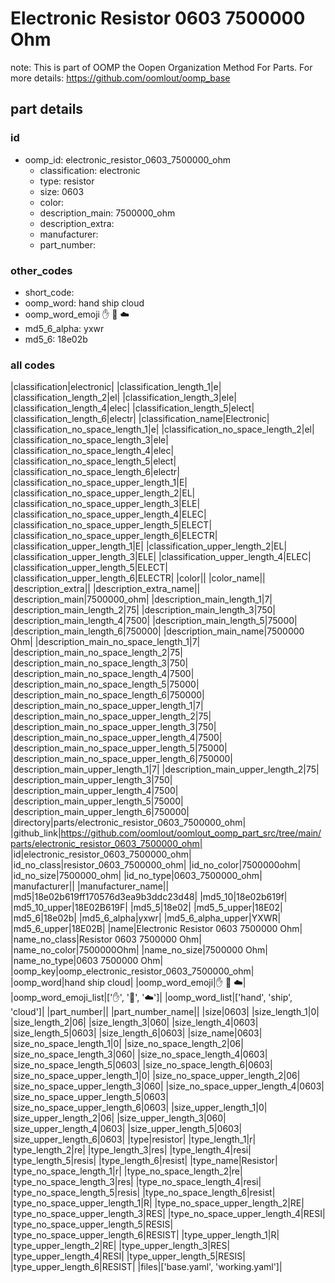 # Electronic Resistor 0603 7500000 Ohm  

note: This is part of OOMP the Oopen Organization Method For Parts. For more details: https://github.com/oomlout/oomp_base

##  part details





### id
* oomp_id: electronic_resistor_0603_7500000_ohm
  * classification: electronic
  * type: resistor
  * size: 0603
  * color: 
  * description_main: 7500000_ohm
  * description_extra: 
  * manufacturer: 
  * part_number: 

### other_codes
* short_code: 
* oomp_word: hand ship cloud
* oomp_word_emoji :hand: :ship: :cloud:
* md5_6_alpha: yxwr
* md5_6: 18e02b

### all codes 
|classification|electronic|
|classification_length_1|e|
|classification_length_2|el|
|classification_length_3|ele|
|classification_length_4|elec|
|classification_length_5|elect|
|classification_length_6|electr|
|classification_name|Electronic|
|classification_no_space_length_1|e|
|classification_no_space_length_2|el|
|classification_no_space_length_3|ele|
|classification_no_space_length_4|elec|
|classification_no_space_length_5|elect|
|classification_no_space_length_6|electr|
|classification_no_space_upper_length_1|E|
|classification_no_space_upper_length_2|EL|
|classification_no_space_upper_length_3|ELE|
|classification_no_space_upper_length_4|ELEC|
|classification_no_space_upper_length_5|ELECT|
|classification_no_space_upper_length_6|ELECTR|
|classification_upper_length_1|E|
|classification_upper_length_2|EL|
|classification_upper_length_3|ELE|
|classification_upper_length_4|ELEC|
|classification_upper_length_5|ELECT|
|classification_upper_length_6|ELECTR|
|color||
|color_name||
|description_extra||
|description_extra_name||
|description_main|7500000_ohm|
|description_main_length_1|7|
|description_main_length_2|75|
|description_main_length_3|750|
|description_main_length_4|7500|
|description_main_length_5|75000|
|description_main_length_6|750000|
|description_main_name|7500000 Ohm|
|description_main_no_space_length_1|7|
|description_main_no_space_length_2|75|
|description_main_no_space_length_3|750|
|description_main_no_space_length_4|7500|
|description_main_no_space_length_5|75000|
|description_main_no_space_length_6|750000|
|description_main_no_space_upper_length_1|7|
|description_main_no_space_upper_length_2|75|
|description_main_no_space_upper_length_3|750|
|description_main_no_space_upper_length_4|7500|
|description_main_no_space_upper_length_5|75000|
|description_main_no_space_upper_length_6|750000|
|description_main_upper_length_1|7|
|description_main_upper_length_2|75|
|description_main_upper_length_3|750|
|description_main_upper_length_4|7500|
|description_main_upper_length_5|75000|
|description_main_upper_length_6|750000|
|directory|parts/electronic_resistor_0603_7500000_ohm|
|github_link|https://github.com/oomlout/oomlout_oomp_part_src/tree/main/parts/electronic_resistor_0603_7500000_ohm|
|id|electronic_resistor_0603_7500000_ohm|
|id_no_class|resistor_0603_7500000_ohm|
|id_no_color|7500000ohm|
|id_no_size|7500000_ohm|
|id_no_type|0603_7500000_ohm|
|manufacturer||
|manufacturer_name||
|md5|18e02b619ff170576d3ea9b3ddc23d48|
|md5_10|18e02b619f|
|md5_10_upper|18E02B619F|
|md5_5|18e02|
|md5_5_upper|18E02|
|md5_6|18e02b|
|md5_6_alpha|yxwr|
|md5_6_alpha_upper|YXWR|
|md5_6_upper|18E02B|
|name|Electronic Resistor 0603 7500000 Ohm|
|name_no_class|Resistor 0603 7500000 Ohm|
|name_no_color|7500000Ohm|
|name_no_size|7500000 Ohm|
|name_no_type|0603 7500000 Ohm|
|oomp_key|oomp_electronic_resistor_0603_7500000_ohm|
|oomp_word|hand ship cloud|
|oomp_word_emoji|:hand: :ship: :cloud:|
|oomp_word_emoji_list|[':hand:', ':ship:', ':cloud:']|
|oomp_word_list|['hand', 'ship', 'cloud']|
|part_number||
|part_number_name||
|size|0603|
|size_length_1|0|
|size_length_2|06|
|size_length_3|060|
|size_length_4|0603|
|size_length_5|0603|
|size_length_6|0603|
|size_name|0603|
|size_no_space_length_1|0|
|size_no_space_length_2|06|
|size_no_space_length_3|060|
|size_no_space_length_4|0603|
|size_no_space_length_5|0603|
|size_no_space_length_6|0603|
|size_no_space_upper_length_1|0|
|size_no_space_upper_length_2|06|
|size_no_space_upper_length_3|060|
|size_no_space_upper_length_4|0603|
|size_no_space_upper_length_5|0603|
|size_no_space_upper_length_6|0603|
|size_upper_length_1|0|
|size_upper_length_2|06|
|size_upper_length_3|060|
|size_upper_length_4|0603|
|size_upper_length_5|0603|
|size_upper_length_6|0603|
|type|resistor|
|type_length_1|r|
|type_length_2|re|
|type_length_3|res|
|type_length_4|resi|
|type_length_5|resis|
|type_length_6|resist|
|type_name|Resistor|
|type_no_space_length_1|r|
|type_no_space_length_2|re|
|type_no_space_length_3|res|
|type_no_space_length_4|resi|
|type_no_space_length_5|resis|
|type_no_space_length_6|resist|
|type_no_space_upper_length_1|R|
|type_no_space_upper_length_2|RE|
|type_no_space_upper_length_3|RES|
|type_no_space_upper_length_4|RESI|
|type_no_space_upper_length_5|RESIS|
|type_no_space_upper_length_6|RESIST|
|type_upper_length_1|R|
|type_upper_length_2|RE|
|type_upper_length_3|RES|
|type_upper_length_4|RESI|
|type_upper_length_5|RESIS|
|type_upper_length_6|RESIST|
|files|['base.yaml', 'working.yaml']|
